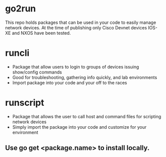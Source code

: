 # go2run

This repo holds packages that can be used in your code to easily manage network devices.
At the time of publishing only Cisco Devnet devices IOS-XE and NXOS have been tested.

# runcli 
- Package that allow users to login to groups of devices issuing show/config commands
- Good for troubleshooting, gathering info quickly, and lab environments
- Import package into your code and your off to the races

# runscript 
- Package that allows the user to call host and command files for scripting network devices
- Simply import the package into your code and customize for your environment

## Use go get <package.name> to install locally.

